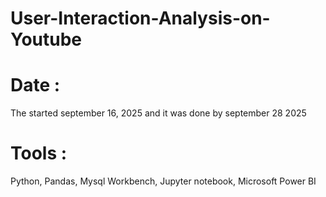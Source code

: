 # User-Interaction-Analysis-on-Youtube


# Date : 
The started september 16, 2025 and it was done by september 28 2025


# Tools :

Python,
Pandas,
Mysql Workbench,
Jupyter notebook,
Microsoft Power BI

